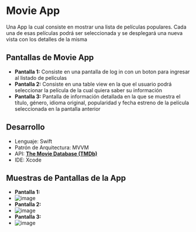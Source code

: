 # Movie App
Una App la cual consiste en mostrar una lista de películas populares. Cada
una de esas películas podrá ser seleccionada y se desplegará una nueva vista con
los detalles de la misma

## Pantallas de Movie App
* **Pantalla 1:** Consiste en una pantalla de log in con un boton para ingresar al listado de películas
* **Pantalla 2:** Consiste en una table view en la que el usuario podrá seleccionar la película de la cual quiera saber su información
* **Pantalla 3:** Pantalla de información detallada en la que se muestra el título, género, idioma original, popularidad y fecha estreno de la película seleccionada en la pantalla anterior

## Desarrollo
* Lenguaje: Swift
* Patrón de Arquitectura: MVVM
* API: [**The Movie Database (TMDb)**](https://opentdb.com/ "The Movie Database (TMDb)")
* IDE: Xcode

## Muestras de Pantallas de la App
* **Pantalla 1:**
* ![image](https://user-images.githubusercontent.com/80861248/156803875-f2673ad8-e077-4543-845e-ebec25af5535.png)
* **Pantalla 2:**
* ![image](https://user-images.githubusercontent.com/80861248/156804120-72a3d059-c319-4f76-903a-49eb23490fdb.png)
* **Pantalla 3:**
* ![image](https://user-images.githubusercontent.com/80861248/156804302-def2ac9f-a195-4d72-a1bb-7ee560bf13ac.png)
